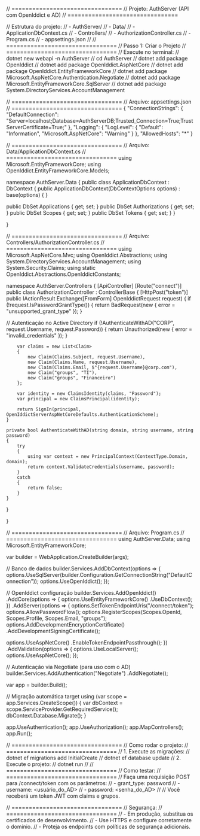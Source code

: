 // ================================ // Projeto: AuthServer (API com OpenIddict e AD) // ================================

// Estrutura do projeto: // - AuthServer/ //   - Data/ //     - ApplicationDbContext.cs //   - Controllers/ //     - AuthorizationController.cs //   - Program.cs //   - appsettings.json // // ================================ // Passo 1: Criar o Projeto // ================================ // Execute no terminal: // dotnet new webapi -n AuthServer // cd AuthServer // dotnet add package OpenIddict // dotnet add package OpenIddict.AspNetCore // dotnet add package OpenIddict.EntityFrameworkCore // dotnet add package Microsoft.AspNetCore.Authentication.Negotiate // dotnet add package Microsoft.EntityFrameworkCore.SqlServer // dotnet add package System.DirectoryServices.AccountManagement

// ================================ // Arquivo: appsettings.json // ================================ { "ConnectionStrings": { "DefaultConnection": "Server=localhost;Database=AuthServerDB;Trusted_Connection=True;TrustServerCertificate=True;" }, "Logging": { "LogLevel": { "Default": "Information", "Microsoft.AspNetCore": "Warning" } }, "AllowedHosts": "*" }

// ================================ // Arquivo: Data/ApplicationDbContext.cs // ================================ using Microsoft.EntityFrameworkCore; using OpenIddict.EntityFrameworkCore.Models;

namespace AuthServer.Data { public class ApplicationDbContext : DbContext { public ApplicationDbContext(DbContextOptions<ApplicationDbContext> options) : base(options) { }

public DbSet<OpenIddictEntityFrameworkCoreApplication> Applications { get; set; }
    public DbSet<OpenIddictEntityFrameworkCoreAuthorization> Authorizations { get; set; }
    public DbSet<OpenIddictEntityFrameworkCoreScope> Scopes { get; set; }
    public DbSet<OpenIddictEntityFrameworkCoreToken> Tokens { get; set; }
}

}

// ================================ // Arquivo: Controllers/AuthorizationController.cs // ================================ using Microsoft.AspNetCore.Mvc; using OpenIddict.Abstractions; using System.DirectoryServices.AccountManagement; using System.Security.Claims; using static OpenIddict.Abstractions.OpenIddictConstants;

namespace AuthServer.Controllers { [ApiController] [Route("connect")] public class AuthorizationController : ControllerBase { [HttpPost("token")] public IActionResult Exchange([FromForm] OpenIddictRequest request) { if (!request.IsPasswordGrantType()) { return BadRequest(new { error = "unsupported_grant_type" }); }

// Autenticação no Active Directory
        if (!AuthenticateWithAD("CORP", request.Username, request.Password))
        {
            return Unauthorized(new { error = "invalid_credentials" });
        }

        var claims = new List<Claim>
        {
            new Claim(Claims.Subject, request.Username),
            new Claim(Claims.Name, request.Username),
            new Claim(Claims.Email, $"{request.Username}@corp.com"),
            new Claim("groups", "TI"),
            new Claim("groups", "Financeiro")
        };

        var identity = new ClaimsIdentity(claims, "Password");
        var principal = new ClaimsPrincipal(identity);

        return SignIn(principal, OpenIddictServerAspNetCoreDefaults.AuthenticationScheme);
    }

    private bool AuthenticateWithAD(string domain, string username, string password)
    {
        try
        {
            using var context = new PrincipalContext(ContextType.Domain, domain);
            return context.ValidateCredentials(username, password);
        }
        catch
        {
            return false;
        }
    }
}

}

// ================================ // Arquivo: Program.cs // ================================ using AuthServer.Data; using Microsoft.EntityFrameworkCore;

var builder = WebApplication.CreateBuilder(args);

// Banco de dados builder.Services.AddDbContext<ApplicationDbContext>(options => { options.UseSqlServer(builder.Configuration.GetConnectionString("DefaultConnection")); options.UseOpenIddict(); });

// OpenIddict configuração builder.Services.AddOpenIddict() .AddCore(options => { options.UseEntityFrameworkCore() .UseDbContext<ApplicationDbContext>(); }) .AddServer(options => { options.SetTokenEndpointUris("/connect/token"); options.AllowPasswordFlow(); options.RegisterScopes(Scopes.OpenId, Scopes.Profile, Scopes.Email, "groups"); options.AddDevelopmentEncryptionCertificate() .AddDevelopmentSigningCertificate();

options.UseAspNetCore()
           .EnableTokenEndpointPassthrough();
})
.AddValidation(options =>
{
    options.UseLocalServer();
    options.UseAspNetCore();
});

// Autenticação via Negotiate (para uso com o AD) builder.Services.AddAuthentication("Negotiate") .AddNegotiate();

var app = builder.Build();

// Migração automática target using (var scope = app.Services.CreateScope()) { var dbContext = scope.ServiceProvider.GetRequiredService<ApplicationDbContext>(); dbContext.Database.Migrate(); }

app.UseAuthentication(); app.UseAuthorization(); app.MapControllers(); app.Run();

// ================================ // Como rodar o projeto: // ================================ // 1. Execute as migrações: //    dotnet ef migrations add InitialCreate //    dotnet ef database update // 2. Execute o projeto: //    dotnet run // // ================================ // Como testar: // ================================ // Faça uma requisição POST para /connect/token com os parâmetros: // - grant_type: password // - username: <usuário_do_AD> // - password: <senha_do_AD> // // Você receberá um token JWT com claims e grupos.

// ================================ // Segurança: // ================================ // - Em produção, substitua os certificados de desenvolvimento. // - Use HTTPS e configure corretamente o domínio. // - Proteja os endpoints com políticas de segurança adicionais.
 
